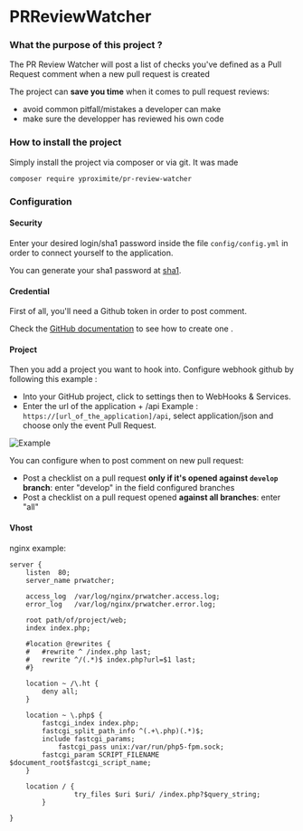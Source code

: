 # PRReviewWatcher

### What the purpose of this project ?
The PR Review Watcher will post a list of checks you've defined as a Pull Request comment when a new pull request is created

The project can **save you time** when it comes to pull request reviews:

* avoid common pitfall/mistakes a developer can make
* make sure the developper has reviewed his own code

### How to install the project

Simply install the project via composer or via git. It was made

`composer require yproximite/pr-review-watcher`

### Configuration

#### Security

Enter your desired login/sha1 password inside the file `config/config.yml` in order to connect yourself to the application.

You can generate your sha1 password at [sha1](http://www.sha1-online.com/).

#### Credential

First of all, you'll need a Github token in order to post comment.

Check the [GitHub documentation](https://help.github.com/articles/creating-an-access-token-for-command-line-use/) to see how to create one .

#### Project

Then you add a project you want to hook into.
Configure webhook github by following this example : 

* Into your GitHub project, click to settings then to WebHooks & Services.
* Enter the url of the application + /api  Example : `https://[url_of_the_application]/api`, select application/json and choose only the event Pull Request.

![Example](http://i.imgur.com/GKK9Hk1.png)

You can configure when to post comment on new pull request:

* Post a checklist on a pull request **only if it's opened against `develop` branch**: enter "develop" in the field configured branches
* Post a checklist on a pull request opened **against all branches**: enter "all"

#### Vhost
nginx example: 

    server {
    	listen	80;
    	server_name prwatcher;
     
    	access_log	/var/log/nginx/prwatcher.access.log;
    	error_log	/var/log/nginx/prwatcher.error.log;
     
    	root path/of/project/web;
    	index index.php;
     
    	#location @rewrites {
    	#	#rewrite ^ /index.php last;
    	#	rewrite ^/(.*)$ index.php?url=$1 last;
    	#}
    
    	location ~ /\.ht {
    		deny all;
    	}
    
    	location ~ \.php$ {
    		fastcgi_index index.php;
       	 	fastcgi_split_path_info ^(.+\.php)(.*)$;
       		include fastcgi_params;
        		fastcgi_pass unix:/var/run/php5-fpm.sock;
       		fastcgi_param SCRIPT_FILENAME $document_root$fastcgi_script_name;	
     	}
    
    	location / { 
                    try_files $uri $uri/ /index.php?$query_string;
            }
    
    }